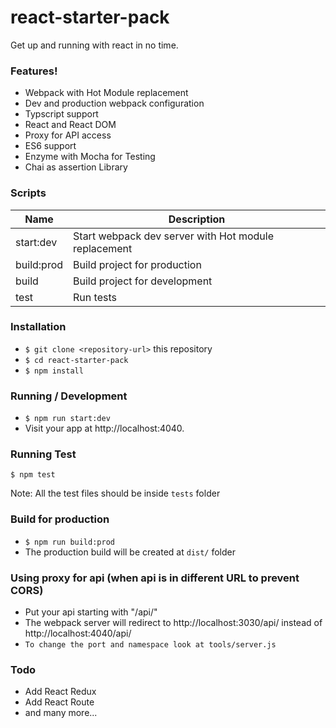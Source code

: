 # react-starter-pack
Get up and running with react in no time.

### Features!
- Webpack with Hot Module replacement
- Dev and production webpack configuration
- Typscript support
- React and React DOM
- Proxy for API access
- ES6 support
- Enzyme with Mocha for Testing
- Chai as assertion Library

### Scripts
| Name | Description |
| ------ | ------ |
| start:dev | Start webpack dev server with Hot module replacement |
| build:prod | Build project for production |
| build | Build project for development |
| test | Run tests |

### Installation
- ```$ git clone <repository-url>``` this repository
- ```$ cd react-starter-pack```
- ```$ npm install```

### Running / Development
- ```$ npm run start:dev```
- Visit your app at http://localhost:4040.

### Running Test
```$ npm test```

Note: All the test files should be inside ```tests``` folder

### Build for production
- ```$ npm run build:prod```
- The production build will be created at ```dist/``` folder

### Using proxy for api (when api is in different URL to prevent CORS)
- Put your api starting with "/api/"
- The webpack server will redirect to http://localhost:3030/api/ instead of http://localhost:4040/api/
- `To change the port and namespace look at tools/server.js`

### Todo
- Add React Redux
- Add React Route
- and many more...
